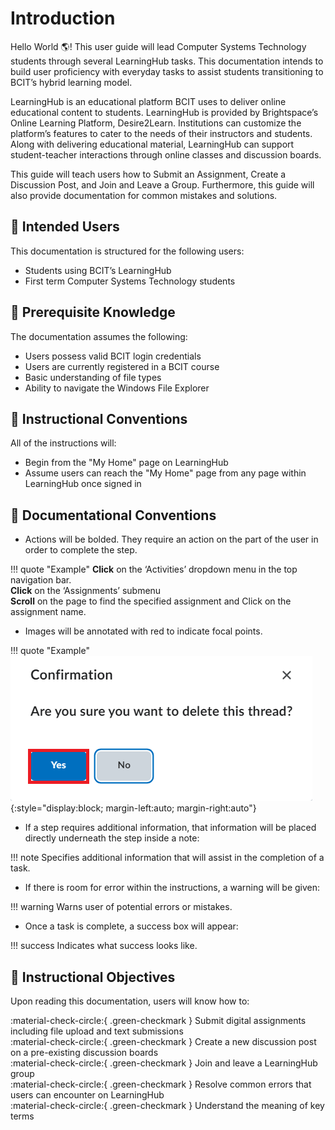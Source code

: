 # Introduction

Hello World :earth_americas:! This user guide will lead Computer Systems Technology students through several LearningHub tasks. This documentation intends to build user proficiency with everyday tasks to assist students transitioning to BCIT’s hybrid learning model.

LearningHub is an educational platform BCIT uses to deliver online educational content to students. LearningHub is provided by Brightspace’s Online Learning Platform, Desire2Learn. Institutions can customize the platform’s features to cater to the needs of their instructors and students. Along with delivering educational material, LearningHub can support student-teacher interactions through online classes and discussion boards.

This guide will teach users how to Submit an Assignment, Create a Discussion Post, and Join and Leave a Group. Furthermore, this guide will also provide documentation for common mistakes and solutions.

## :raising_hand: Intended Users

This documentation is structured for the following users:  
  
* Students using BCIT’s LearningHub  
* First term Computer Systems Technology students

## :brain: Prerequisite Knowledge

The documentation assumes the following:  
  
* Users possess valid BCIT login credentials
* Users are currently registered in a BCIT course
* Basic understanding of file types
* Ability to navigate the Windows File Explorer

## :school: Instructional Conventions

All of the instructions will:  
  
* Begin from the "My Home" page on LearningHub
* Assume users can reach the "My Home" page from any page within LearningHub once signed in

## :scroll: Documentational Conventions

* Actions will be bolded. They require an action on the part of the user in order to complete the step.  

!!! quote "Example"
        **Click** on the ‘Activities’ dropdown menu in the top navigation bar.  
        **Click** on the ‘Assignments’ submenu  
        **Scroll** on the page to find the specified assignment and Click on the assignment name.

* Images will be annotated with red to indicate focal points.

!!! quote "Example"
        ![Confirm delete](./images/confirm_delete.png){:style="display:block; margin-left:auto; margin-right:auto"}

* If a step requires additional information, that information will be placed directly underneath the step inside a note:

!!! note
        Specifies additional information that will assist in the completion of a task.

* If there is room for error within the instructions, a warning will be given:

!!! warning
        Warns user of potential errors or mistakes.

* Once a task is complete, a success box will appear:

!!! success
        Indicates what success looks like.

## :round_pushpin: Instructional Objectives

Upon reading this documentation, users will know how to:  

:material-check-circle:{ .green-checkmark } Submit digital assignments including file upload and text submissions  
:material-check-circle:{ .green-checkmark } Create a new discussion post on a pre-existing discussion boards  
:material-check-circle:{ .green-checkmark } Join and leave a LearningHub group  
:material-check-circle:{ .green-checkmark } Resolve common errors that users can encounter on LearningHub  
:material-check-circle:{ .green-checkmark } Understand the meaning of key terms  
